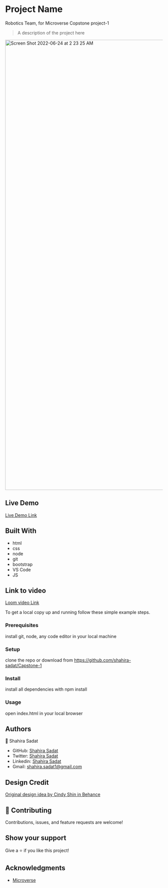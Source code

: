 
# Project Name
Robotics Team, for Microverse Copstone project-1

> A description of the project here
<img width="1438" alt="Screen Shot 2022-06-24 at 2 23 25 AM" src="https://user-images.githubusercontent.com/53530780/175408052-2b92a7e2-a1fd-46fb-831d-69dfa8c51b6b.png">


## Live Demo
[Live Demo Link](https://shahira-sadat.github.io/Capstone-1/)

## Built With
- html
- css
- node
- git
- bootstrap
- VS Code
- JS

## Link to video
[Loom video Link](https://shahira-sadat.github.io/Capstone-1/)

To get a local copy up and running follow these simple example steps.

### Prerequisites
install git, node, any code editor in your local machine

### Setup
clone the repo or download from https://github.com/shahira-sadat/Capstone-1

### Install
install all dependencies with npm install

### Usage
open index.html in your local browser

## Authors
👤 Shahira Sadat

- GitHub: [Shahira Sadat](https://github.com/shahira-sadat)
- Twitter: [Shahira Sadat](https://twitter.com/SadatShahira)
- Linkedin: [Shahira Sadat](https://www.linkedin.com/in/shahira-sadat-49b402199)
- Gmail: shahira.sadat1@gmail.com

##  Design Credit
[Original design idea by Cindy Shin in Behance](https://creativecommons.org/licenses/by-nc/4.0/)

## 🤝 Contributing
Contributions, issues, and feature requests are welcome!

## Show your support

Give a ⭐️ if you like this project!

## Acknowledgments

- [Microverse](https://www.microverse.org/)


